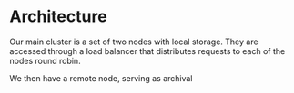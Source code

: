 # Architecture


Our main cluster is a set of two nodes with local storage. They are accessed through a load balancer that distributes requests to each of the nodes round robin.

We then have a remote node, serving as archival 